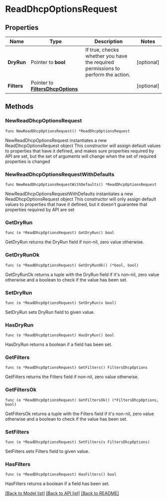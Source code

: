 # ReadDhcpOptionsRequest

## Properties

Name | Type | Description | Notes
------------ | ------------- | ------------- | -------------
**DryRun** | Pointer to **bool** | If true, checks whether you have the required permissions to perform the action. | [optional] 
**Filters** | Pointer to [**FiltersDhcpOptions**](FiltersDhcpOptions.md) |  | [optional] 

## Methods

### NewReadDhcpOptionsRequest

`func NewReadDhcpOptionsRequest() *ReadDhcpOptionsRequest`

NewReadDhcpOptionsRequest instantiates a new ReadDhcpOptionsRequest object
This constructor will assign default values to properties that have it defined,
and makes sure properties required by API are set, but the set of arguments
will change when the set of required properties is changed

### NewReadDhcpOptionsRequestWithDefaults

`func NewReadDhcpOptionsRequestWithDefaults() *ReadDhcpOptionsRequest`

NewReadDhcpOptionsRequestWithDefaults instantiates a new ReadDhcpOptionsRequest object
This constructor will only assign default values to properties that have it defined,
but it doesn't guarantee that properties required by API are set

### GetDryRun

`func (o *ReadDhcpOptionsRequest) GetDryRun() bool`

GetDryRun returns the DryRun field if non-nil, zero value otherwise.

### GetDryRunOk

`func (o *ReadDhcpOptionsRequest) GetDryRunOk() (*bool, bool)`

GetDryRunOk returns a tuple with the DryRun field if it's non-nil, zero value otherwise
and a boolean to check if the value has been set.

### SetDryRun

`func (o *ReadDhcpOptionsRequest) SetDryRun(v bool)`

SetDryRun sets DryRun field to given value.

### HasDryRun

`func (o *ReadDhcpOptionsRequest) HasDryRun() bool`

HasDryRun returns a boolean if a field has been set.

### GetFilters

`func (o *ReadDhcpOptionsRequest) GetFilters() FiltersDhcpOptions`

GetFilters returns the Filters field if non-nil, zero value otherwise.

### GetFiltersOk

`func (o *ReadDhcpOptionsRequest) GetFiltersOk() (*FiltersDhcpOptions, bool)`

GetFiltersOk returns a tuple with the Filters field if it's non-nil, zero value otherwise
and a boolean to check if the value has been set.

### SetFilters

`func (o *ReadDhcpOptionsRequest) SetFilters(v FiltersDhcpOptions)`

SetFilters sets Filters field to given value.

### HasFilters

`func (o *ReadDhcpOptionsRequest) HasFilters() bool`

HasFilters returns a boolean if a field has been set.


[[Back to Model list]](../README.md#documentation-for-models) [[Back to API list]](../README.md#documentation-for-api-endpoints) [[Back to README]](../README.md)


